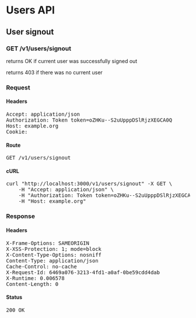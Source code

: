 # Users API

## User signout

### GET /v1/users/signout

returns OK if current user was successfully signed out

returns 403 if there was no current user
### Request

#### Headers

<pre>Accept: application/json
Authorization: Token token=oZHKu--S2uUpppDSlRjzXEGCA0Q
Host: example.org
Cookie: </pre>

#### Route

<pre>GET /v1/users/signout</pre>

#### cURL

<pre class="request">curl &quot;http://localhost:3000/v1/users/signout&quot; -X GET \
	-H &quot;Accept: application/json&quot; \
	-H &quot;Authorization: Token token=oZHKu--S2uUpppDSlRjzXEGCA0Q&quot; \
	-H &quot;Host: example.org&quot;</pre>

### Response

#### Headers

<pre>X-Frame-Options: SAMEORIGIN
X-XSS-Protection: 1; mode=block
X-Content-Type-Options: nosniff
Content-Type: application/json
Cache-Control: no-cache
X-Request-Id: 6469a076-3213-4fd1-a0af-0be59cdd4dab
X-Runtime: 0.006578
Content-Length: 0</pre>

#### Status

<pre>200 OK</pre>

